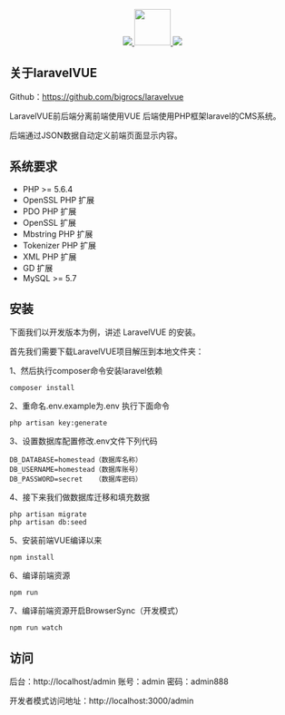 <p align="center">
    <a href="https://github.com/laravel/laravel">
        <img src="https://laravel.com/assets/img/components/logo-laravel.svg">
    </a>
    <a href="https://github.com/vuejs/vue">
        <img width="64" src="https://vuejs.org/images/logo.png">
    </a>
    <a href="https://saucelabs.com/u/vuejs">
        <img src="https://saucelabs.com/browser-matrix/vuejs.svg">
    </a>
</p>


## 关于laravelVUE
Github：https://github.com/bigrocs/laravelvue

LaravelVUE前后端分离前端使用VUE 后端使用PHP框架laravel的CMS系统。

后端通过JSON数据自动定义前端页面显示内容。


## 系统要求

- PHP >= 5.6.4
- OpenSSL PHP 扩展
- PDO PHP 扩展
- OpenSSL 扩展
- Mbstring PHP 扩展
- Tokenizer PHP 扩展
- XML PHP 扩展
- GD 扩展
- MySQL >= 5.7

## 安装
下面我们以开发版本为例，讲述 LaravelVUE 的安装。

首先我们需要下载LaravelVUE项目解压到本地文件夹：

1、然后执行composer命令安装laravel依赖
```
composer install
```
2、重命名.env.example为.env 执行下面命令
```
php artisan key:generate
```
3、设置数据库配置修改.env文件下列代码
```
DB_DATABASE=homestead（数据库名称）
DB_USERNAME=homestead（数据库账号）
DB_PASSWORD=secret   （数据库密码）
```
4、接下来我们做数据库迁移和填充数据
```
php artisan migrate
php artisan db:seed
```
5、安装前端VUE编译以来
```
npm install
```
6、编译前端资源
```
npm run
```
7、编译前端资源开启BrowserSync（开发模式）
```
npm run watch
```
## 访问
后台：http://localhost/admin 账号：admin 密码：admin888

开发者模式访问地址：http://localhost:3000/admin
